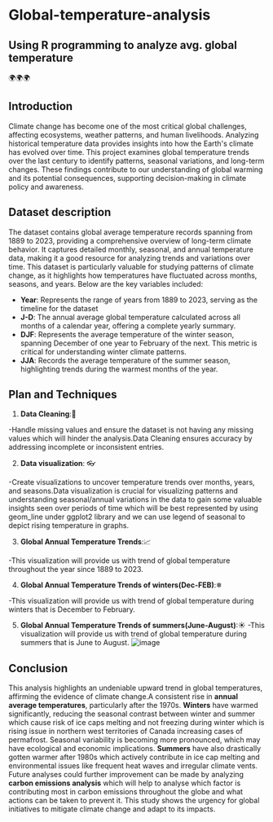 # Global-temperature-analysis
Using R programming to analyze avg. global temperature 
---
🌍🌍🌍


## Introduction
Climate change has become one of the most critical global challenges, affecting ecosystems, weather patterns, and human livelihoods. Analyzing historical temperature data provides insights into how the Earth's climate has evolved over time. This project examines global temperature trends over the last century to identify patterns, seasonal variations, and long-term changes. These findings contribute to our understanding of global warming and its potential consequences, supporting decision-making in climate policy and awareness.

## Dataset description
The dataset contains global average temperature records spanning from 1889 to 2023, providing a comprehensive overview of long-term climate behavior. It captures detailed monthly, seasonal, and annual temperature data, making it a good resource for analyzing trends and variations over time. This dataset is particularly valuable for studying patterns of climate change, as it highlights how temperatures have fluctuated across months, seasons, and years. Below are the key variables included:

- **Year**: Represents the range of years from 1889 to 2023, serving as the timeline for the dataset
- **J-D**: The annual average global temperature calculated across all months of a calendar year, offering a complete yearly summary.
- **DJF**: Represents the average temperature of the winter season, spanning December of one year to February of the next. This metric is critical for understanding winter climate patterns.
- **JJA**: Records the average temperature of the summer season, highlighting trends during the warmest months of the year.


## Plan and Techniques  

1. **Data Cleaning**:🧹
 
-Handle missing values and ensure the dataset is not having any missing values which will hinder the analysis.Data Cleaning ensures accuracy by addressing incomplete or inconsistent entries.

2. **Data visualization**: 👓
 
-Create visualizations to uncover temperature trends over months, years, and seasons.Data visualization is crucial for visualizing patterns and understanding seasonal/annual variations in the data to gain some valuable insights seen over periods of time which will be best represented by using geom_line under ggplot2 library and we can use legend of seasonal to depict rising temperature in graphs.

3. **Global Annual Temperature Trends**:📈
 
-This visualization will provide us with trend of global temperature throughout the year since 1889 to 2023.

4. **Global Annual Temperature Trends of winters(Dec-FEB)**:❄

  -This visualization will provide us with trend of global temperature during winters that is December to February.
  
5. **Global Annual Temperature Trends of summers(June-August)**:☀
  -This visualization will provide us with trend of global temperature during summers that is June to August.
![image](https://github.com/user-attachments/assets/e6971ac7-2997-42cf-a6ad-5507ad377f3b)


## Conclusion

This analysis highlights an undeniable upward trend in global temperatures, affirming the evidence of climate change.A consistent rise in **annual average temperatures**, particularly after the 1970s.
**Winters** have warmed significantly, reducing the seasonal contrast between winter and summer which cause risk of ice caps melting and not freezing during winter which is rising issue in northern west territories of Canada increasing cases of permafrost.
Seasonal variability is becoming more pronounced, which may have ecological and economic implications. **Summers** have also drastically gotten warmer after 1980s which actively contribute in ice cap melting and environmental issues like frequent heat waves and irregular climate vents.
Future analyses could  further improvement can be made by analyzing **carbon emissions analysis** which will help to analyse which factor is contributing most in carbon emissions throughout the globe and what actions can be taken to prevent it. This study shows the urgency for global initiatives to mitigate climate change and adapt to its impacts.

